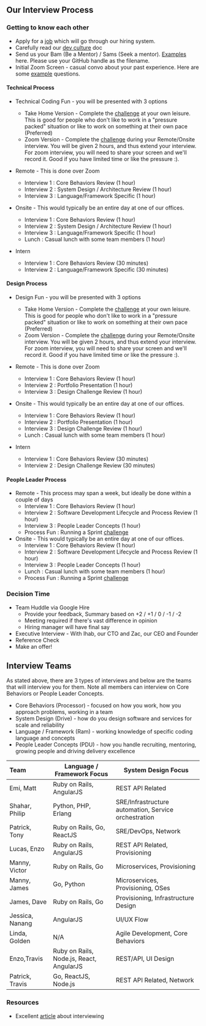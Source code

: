 ## Our Interview Process

### Getting to know each other

* Apply for a [job](https://www.packet.com/about/careers/) which will go through our hiring system.
* Carefully read our [dev culture](README.md) doc
* Send us your Bam (Be a Mentor) / Sams (Seek a mentor).  [Examples](bam-sams) here.  Please use your GitHub handle as the filename.
* Initial Zoom Screen - casual convo about your past experience.  Here are some [example](example_questions.md) questions.

#### Technical Process

* Technical Coding Fun - you will be presented with 3 options
  * Take Home Version - Complete the [challenge](tech_1.md) at your own leisure.  This is good for people who don't like to work in a "pressure packed" situation or like to work on something at their own pace (Preferred)
  * Zoom Version - Complete the [challenge](tech_1.md) during your Remote/Onsite interview.  You will be given 2 hours, and thus extend your interview.  For zoom interview, you will need to share your screen and we'll record it.  Good if you have limited time or like the pressure :).

* Remote - This is done over Zoom
    * Interview 1 : Core Behaviors Review (1 hour)
    * Interview 2 : System Design / Architecture Review (1 hour)
    * Interview 3 : Language/Framework Specific (1 hour)
* Onsite - This would typically be an entire day at one of our offices.
    * Interview 1 : Core Behaviors Review (1 hour)
    * Interview 2 : System Design / Architecture Review (1 hour)
    * Interview 3 : Language/Framework Specific (1 hour)
    * Lunch : Casual lunch with some team members (1 hour)
* Intern
    * Interview 1 : Core Behaviors Review (30 minutes)
    * Interview 2 : Language/Framework Specific (30 minutes)
    
 #### Design Process

* Design Fun - you will be presented with 3 options
  * Take Home Version - Complete the [challenge](https://github.com/packethost/about-us/blob/master/design_1.md) at your own leisure.  This is good for people who don't like to work in a "pressure packed" situation or like to work on something at their own pace (Preferred)
  * Zoom Version - Complete the [challenge](https://github.com/packethost/about-us/blob/master/design_1.md) during your Remote/Onsite interview.  You will be given 2 hours, and thus extend your interview.  For zoom interview, you will need to share your screen and we'll record it.  Good if you have limited time or like the pressure :).

* Remote - This is done over Zoom
    * Interview 1 : Core Behaviors Review (1 hour)
    * Interview 2 : Portfolio Presentation (1 hour)
    * Interview 3 : Design Challenge Review (1 hour)
* Onsite - This would typically be an entire day at one of our offices.
     * Interview 1 : Core Behaviors Review (1 hour)
     * Interview 2 : Portfolio Presentation (1 hour)
     * Interview 3 : Design Challenge Review (1 hour)
    * Lunch : Casual lunch with some team members (1 hour)
* Intern
    * Interview 1 : Core Behaviors Review (30 minutes)
    * Interview 2 : Design Challenge Review (30 minutes)

#### People Leader Process

* Remote - This process may span a week, but ideally be done within a couple of days
    * Interview 1 : Core Behaviors Review (1 hour)
    * Interview 2 : Software Development Lifecycle and Process Review (1 hour)
    * Interview 3 : People Leader Concepts (1 hour)
    * Process Fun : Running a Sprint [challenge](people_1.md)
* Onsite - This would typically be an entire day at one of our offices.
    * Interview 1 : Core Behaviors Review (1 hour)
    * Interview 2 : Software Development Lifecycle and Process Review (1 hour)
    * Interview 3 : People Leader Concepts (1 hour)
    * Lunch : Casual lunch with some team members (1 hour)
    * Process Fun : Running a Sprint [challenge](people_1.md)

### Decision Time

* Team Huddle via Google Hire
  * Provide your feedback, Summary based on +2 / +1 / 0 / -1 / -2
  * Meeting required if there's vast difference in opinion
  * Hiring manager will have final say
* Executive Interview - With Ihab, our CTO and Zac, our CEO and Founder
* Reference Check
* Make an offer!

## Interview Teams

As stated above, there are 3 types of interviews and below are the teams that will interview you for them.  Note all members can interview on Core Behaviors or People Leader Concepts.

* Core Behaviors (Processor) - focused on how you work, how you approach problems, working in a team
* System Design (Drive) - how do you design software and services for scale and reliability
* Language / Framework (Ram) - working knowledge of specific coding language and concepts
* People Leader Concepts (PDU) - how you handle recruiting, mentoring, growing people and driving delivery excellence

Team          | Language / Framework Focus | System Design Focus
:-------------|--------------------------- | --------------------
Emi, Matt     | Ruby on Rails, AngularJS | REST API Related
Shahar, Philip| Python, PHP, Erlang | SRE/Infrastructure automation, Service orchestration
Patrick, Tony | Ruby on Rails, Go, ReactJS | SRE/DevOps, Network
Lucas, Enzo    | Ruby on Rails, AngularJS | REST API Related, Provisioning
Manny, Victor | Ruby on Rails, Go | Microservices, Provisioning
Manny, James | Go, Python | Microservices, Provisioning, OSes
James, Dave  | Ruby on Rails, Go | Provisioning, Infrastructure Design
Jessica, Nanang | AngularJS | UI/UX Flow
Linda, Golden | N/A | Agile Development, Core Behaviors
Enzo,Travis | Ruby on Rails, Node.js, React, AngularJS | REST/API, UI Design
Patrick, Travis | Go, ReactJS, Node.js | REST API Related, Network

### Resources

* Excellent [article](http://firstround.com/review/my-lessons-from-interviewing-400-engineers-over-three-startups/) about interviewing
